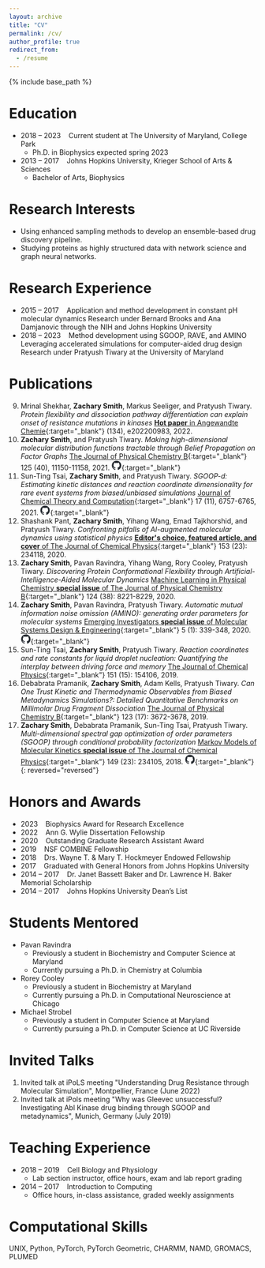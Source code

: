 ```yaml
---
layout: archive
title: "CV"
permalink: /cv/
author_profile: true
redirect_from:
  - /resume
---
```


{% include base_path %}

Education
=========
- 2018 – 2023    Current student at The University of Maryland, College Park
  - Ph.D. in Biophysics expected spring 2023
- 2013 – 2017    Johns Hopkins University, Krieger School of Arts & Sciences
  - Bachelor of Arts, Biophysics

Research Interests
==================
- Using enhanced sampling methods to develop an ensemble-based drug discovery pipeline.
- Studying proteins as highly structured data with network science and graph neural networks.

Research Experience
===================
- 2015 – 2017    Application and method development in constant pH molecular dynamics
Research under Bernard Brooks and Ana Damjanovic through the NIH and Johns Hopkins University
- 2018 – 2023    Method development using SGOOP, RAVE, and AMINO
			Leveraging accelerated simulations for computer-aided drug design
			Research under Pratyush Tiwary at the University of Maryland

Publications
============
9. Mrinal Shekhar, **Zachary Smith**, Markus Seeliger, and Pratyush Tiwary. *Protein flexibility and dissociation pathway differentiation can explain onset of resistance mutations in kinases* [**Hot paper** in Angewandte Chemie](https://onlinelibrary.wiley.com/doi/abs/10.1002/anie.202200983){:target="_blank"} (134), e202200983, 2022.
8. **Zachary Smith**, and Pratyush Tiwary. *Making high-dimensional molecular distribution functions tractable through Belief Propagation on Factor Graphs* [The Journal of Physical Chemistry B](https://pubs.acs.org/doi/10.1021/acs.jpcb.1c05717){:target="_blank"} 125 (40), 11150-11158, 2021. [<img src="/images/github-mark.png" width="20" height="20">](https://github.com/tiwarylab/Belief-Propagation){:target="_blank"}
7. Sun-Ting Tsai, **Zachary Smith**, and Pratyush Tiwary. *SGOOP-d: Estimating kinetic distances and reaction coordinate dimensionality for rare event systems from biased/unbiased simulations* [Journal of Chemical Theory and Computation](https://pubs.acs.org/doi/10.1021/acs.jctc.1c00431){:target="_blank"} 17 (11), 6757-6765, 2021. [<img src="/images/github-mark.png" width="20" height="20">](https://github.com/tiwarylab/SGOOP-d){:target="_blank"}
6. Shashank Pant, **Zachary Smith**, Yihang Wang, Emad Tajkhorshid, and Pratyush Tiwary. *Confronting pitfalls of AI-augmented molecular dynamics using statistical physics* [**Editor's choice, featured article, and cover** of The Journal of Chemical Physics](https://aip.scitation.org/doi/10.1063/5.0030931){:target="_blank"} 153 (23): 234118, 2020.
5. **Zachary Smith**, Pavan Ravindra, Yihang Wang, Rory Cooley, Pratyush Tiwary. *Discovering Protein Conformational Flexibility through Artificial-Intelligence-Aided Molecular Dynamics* [Machine Learning in Physical Chemistry **special issue** of The Journal of Physical Chemistry B](https://pubs.acs.org/doi/10.1021/acs.jpcb.0c03985){:target="_blank"} 124 (38): 8221-8229, 2020.
4. **Zachary Smith**, Pavan Ravindra,  Pratyush Tiwary. *Automatic mutual information noise omission (AMINO): generating order parameters for molecular systems* [Emerging Investigators **special issue** of Molecular Systems Design & Engineering](https://pubs.rsc.org/en/content/articlehtml/2020/me/c9me00115h){:target="_blank"} 5 (1): 339-348, 2020. [<img src="/images/github-mark.png" width="20" height="20">](https://github.com/tiwarylab/amino){:target="_blank"}
3. Sun-Ting Tsai, **Zachary Smith**, Pratyush Tiwary. *Reaction coordinates and rate constants for liquid droplet nucleation: Quantifying the interplay between driving force and memory* [The Journal of Chemical Physics](https://aip.scitation.org/doi/10.1063/1.5124385){:target="_blank"} 151 (15): 154106, 2019.   
2. Debabrata Pramanik, **Zachary Smith**, Adam Kells, Pratyush Tiwary. *Can One Trust Kinetic and Thermodynamic Observables from Biased Metadynamics Simulations?: Detailed Quantitative Benchmarks on Millimolar Drug Fragment Dissociation* [The Journal of Physical Chemistry B](https://pubs.acs.org/doi/10.1021/acs.jpcb.9b01813){:target="_blank"} 123 (17): 3672-3678, 2019.
1. **Zachary Smith**, Debabrata Pramanik, Sun-Ting Tsai, Pratyush Tiwary. *Multi-dimensional spectral gap optimization of order parameters (SGOOP) through conditional probability factorization* [Markov Models of Molecular Kinetics **special issue** of The Journal of Chemical Physics](https://aip.scitation.org/doi/10.1063/1.5064856){:target="_blank"} 149 (23): 234105, 2018. [<img src="/images/github-mark.png" width="20" height="20">](https://github.com/tiwarylab/sgoop){:target="_blank"}
{: reversed="reversed"}

Honors and Awards
=================
- 2023    Biophysics Award for Research Excellence
- 2022    Ann G. Wylie Dissertation Fellowship
- 2020    Outstanding Graduate Research Assistant Award
- 2019    NSF COMBINE Fellowship
- 2018    Drs. Wayne T. & Mary T. Hockmeyer Endowed Fellowship
- 2017    Graduated with General Honors from Johns Hopkins University
- 2014 – 2017    Dr. Janet Bassett Baker and Dr. Lawrence H. Baker Memorial Scholarship
- 2014 – 2017    Johns Hopkins University Dean’s List

Students Mentored
=================
- Pavan Ravindra
  - Previously a student in Biochemistry and Computer Science at Maryland
  - Currently pursuing a Ph.D. in Chemistry at Columbia
- Rorey Cooley		
  - Previously a student in Biochemistry at Maryland
  - Currently pursuing a Ph.D. in Computational Neuroscience at Chicago
- Michael Strobel	
  - Previously a student in Computer Science at Maryland
  - Currently pursuing a Ph.D. in Computer Science at UC Riverside

Invited Talks
=============
1. Invited talk at iPoLS meeting "Understanding Drug Resistance through Molecular Simulation", Montpellier, France (June 2022)
2. Invited talk at iPols meeting "Why was Gleevec unsuccessful? Investigating Abl Kinase drug binding through SGOOP and metadynamics", Munich, Germany (July 2019)

Teaching Experience
===================
- 2018 – 2019    Cell Biology and Physiology
  - Lab section instructor, office hours, exam and lab report grading
- 2014 – 2017    Introduction to Computing
  - Office hours, in-class assistance, graded weekly assignments

Computational Skills
====================
UNIX, Python, PyTorch, PyTorch Geometric, CHARMM, NAMD, GROMACS, PLUMED


